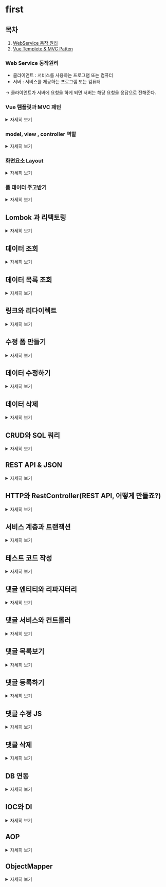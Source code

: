 # first

## 목차
1. [WebService 동작 원리](#web-service-동작원리)
2. [Vue Templete & MVC Patten](#vue-템플릿-과-mvc-패턴)


### Web Service 동작원리
- 클라이언트 : 서비스를 사용하는 프로그램 또는 컴퓨터
- 서버 : 서비스를 제공하는 프로그램 또는 컴퓨터

&rarr;
클라이언트가 서버에 요청을 하게 되면 서버는 해당 요청을 응답으로 전해준다.

### Vue 템플릿과 MVC 패턴
<details>
<summary>자세히 보기</summary>

- Vue 템블릿 : 화면을 담당하는 기술
    - 틀이되는 페이지가 변수의 값에 따라서 수많은 페이지로 바뀔 수 있음
    - Controller : 처리
    - Model : data
    - Mustache : Vue 템블릿 엔진


- MVC 패턴 : 화면, 처리, 데이터 분야를 각 담당자별로 나누는 기법

- 정리
  <br>

  클라이언트 :
  http://localhost:8080/hi   
  &nbsp;&nbsp;&nbsp;&nbsp;&nbsp;&nbsp;&nbsp;&darr;
  ```java
  @Controller
  public class FirstController {

    @GetMapping("/hi") // localhost:8081/hi
    public String niceToMeetYou(Model model){
        model.addAttribute("username","won yong"); // (변수,값)
        return "greetings"; // templates/greetings.mustache -> 브라우저로 전송 (뷰 페이지 이름)
    }
  }
  ```
  &nbsp;&nbsp;&nbsp;&nbsp;&nbsp;&nbsp;&nbsp;&darr;
  <table>
  <tr>
    <td>key</td>
    <td>value</td>
  </tr>
  <tr><td>username</td><td>won yong</td></tr>
  </table>

  &nbsp;&nbsp;&nbsp;&nbsp;&nbsp;&nbsp;&nbsp; &darr;
  ```html
  <html>
  <head>
      <meta charset="UTF-8">
      <meta name="viewport"
            content="width=device-width, user-scalable=no, initial-scale=1.0, maximum-scale=1.0, minimum-scale=1.0">
      <meta http-equiv="X-UA-Compatible" content="ie=edge">
      <title>Document</title>
  </head>
  <body>
      <h1>{{username}}님, 반갑습니다!</h1>
  </body>
  </html>
  ```
  &nbsp;&nbsp;&nbsp;&nbsp;&nbsp;&nbsp;&nbsp;&darr;
</details>
  

### model, view , controller 역할
<details>
<summary>자세히 보기</summary>

 ```java
    @Controller
  public class FirstController {
    @GetMapping("/bye")
    public String seeBob(Model model){
    model.addAttribute("nickname","won yong");
    return "goodday"; //templates
    }
  }
 ```

  &nbsp;&nbsp;&nbsp;&nbsp;&nbsp;&nbsp;&nbsp; &darr;
  ```html
    <html>
  <head>
      <meta charset="UTF-8">
      <meta name="viewport"
            content="width=device-width, user-scalable=no, initial-scale=1.0, maximum-scale=1.0, minimum-scale=1.0">
      <meta http-equiv="X-UA-Compatible" content="ie=edge">
      <title>Document</title>
  </head>
  <body>
      <h1>{{nickname}}님, 다음에 밥</h1>
  </body>
  </html>
   ```

</details>

### 화면요소 Layout
<details>
<summary>자세히 보기</summary>

header : navigation
<br>
content
<br>
footer : information



</details>

### 폼 데이터 주고받기

<details>
<summary>자세히 보기</summary>

1. Create

  - form 데이터를 받는 객체 -> DTO
<br>
  #### 입력 폼 만들기

<br>




#### JPA
Client -> DTO -> Controller -> Entity -> repository -> save() -> db

```java
 // 1. Dto를 변환! Entity!
    Article article = form.toEntity();
```    
```java
 // 2. Repository에게 Enbtity를 DB안에 저장하게 함!
    Article saved = articleRepository.save(article);
```

### DB접근

 - h2 DB, 웹 콘솔 접근 허용 : spring.h2.console.enabled=true
<br>

 - web 접속 :  http://localhost:8081/h2-console


</details>

## Lombok 과 리팩토링
<details>
<summary>자세히 보기</summary>

  Lombok

 - 코드 간소화
 - 코드 수행과정 기록
 - 코드 리팩토링

  Lombok 추가
 - 경로 -> bulid.gradle -> dependencies
 - compileOnly 'org.projectlombok:lombok' 추가
 - annotationProcessor 'org.projectlombok:lombok' 추가

  리팩토링
  #### dto,Entity
  - @AllArgsConstructor
  - @ToString

  #### controller
  - @Slf4j
  - println -> log.info로 대체사용
</details>

## 데이터 조회

  <details>
  <summary>자세히 보기</summary>
  
  ![img.png](img/img.png)
  
  url 요청
  - 받아올때 getMapping,@PathVariable 로받음

 1: id로 데이터를 가져옴
  - Article articleEntity = articleRepository.findById(id).orElse(null);

 2: 가져온 데이터를 모델에 등록
  - model.addAttribute("article", articleEntity);

 3: 보여줄 페이지를 설정
  - return "articles/show";

 @NoArgsConstructor // 디폴트 생성자를 추가

  </details>

## 데이터 목록 조회 

  <details>
  <summary>자세히 보기</summary>
  
  ![img_2.png](img/img_2.png)

  #### 1: 모든 Article을 가져온다
  ```java
  List<Article> articleEntityList = articleRepository.findAll();
  ```

  #### ArticleRepository
  ```java
  @Override
    ArrayList<Article> findAll();
  ```  

  #### 2: 가져온 Article 묶음을 뷰로 전달
  ```java
  model.addAttribute("articleList", articleEntityList);
  ```
  #### 3: 뷰 페이지를 설정 (index.mustache)
  ```java
  return "articles/index";
  ```
  
  
  
  
  </details>

## 링크와 리다이렉트

 <details>
  <summary>자세히 보기</summary>

  ### 링크와 리다이렉트를 사용하여 페이지간 이동을 연결하시오
  ![img_3.png](img/img_3.png)
  <br><br><br>
  ![img_4.png](img/img_4.png)
  #### Link
  - a , form 태그
  ```java
  <a href=""> </a>
  ```

  #### Redirect
  클라이언트에게 재요청  
  ```java
  return "redirect:/articles/" + saved.getId(); 
  ```

  #### 목록보기 링크달기
  ```html
  <td><a href="/articles/{{id}}">{{title}}</a></td>
  ```

</details>

## 수정 폼 만들기

<details>
<summary>자세히 보기</summary>

### 데이터 수정 페이지 만들기

![img_5.png](img/img_5.png)

  #### 수정할 데이터를 가져오기
  ```java
    Article articleEntity = articleRepository.findById(id).orElse(null);
  ```
    
  #### 모델에 데이터를 등록
  ```java
     model.addAttribute("article", articleEntity);
  ```
  
  #### 뷰 페이지 설정
  ```java
  return "articles/edit";
  ```
  
  #### edit.mustache
  
  form {{#article}} {{/article}}
  <br>
  제목 value="{{article.title}}
  <br>
  내용
  {{article.content}}
  

</details>

## 데이터 수정하기

<details>
<summary>자세히 보기</summary>
  
  spring boot 2.5버전부터는 date.sql이 먼저 실행됌

  spring.jpa.defer-datasource-initialization=true <- 어플리케이션 프로퍼티즈에 추가


#### 1. DTO를 엔티티로 변환

  ```java
  Article articleEntity = form.toEntity();
  ```

#### 2. 엔티티를 DB로 저장
#### 2-1: DB에서 기존 데이터를 가져온다
  ```java 
    Article target = articleRepository.findById(articleEntity.getId()).orElse(null);
  ```

#### 2-2: 기존 데이터의 값을 갱신한다
```java
  if(target != null) {
  articleRepository.save(articleEntity); // 엔티티가 DB로 갱신
  }
```
#### 3. 수정 결과 페이지로 리다이렉트한다
```java
  return "redirect:/articles/" + articleEntity.getId();
```


#### edit.mustache
 - 임시로 post방식
 - action : articles/update로 수정

원래는 post방식이 아니라 patch로 해야함 

</details>


## 데이터 삭제

<details>
<summary>자세히 보기</summary>

### Delete

- mustache 에 delete 태그 추가


####  1: 삭제 대상을 가져온다
```java 
  Article target = articleRepository.findById(id).orElse(null);
          log.info(target.toString());
```

#### 2: 대상을 삭제 한다

```java
  if(target != null){
  articleRepository.delete(target);
  rttr.addFlashAttribute("msg","삭제 완료");
  }
```

#### 3: 결과 페이지로 리다이렉트 한다
```java
    return "redirect:/articles";
```
   
#### header에 추가     
```html
<!-- alert -->
{{#msg}}
    <div class="alert alert-primary alert-dismissible">
        {{msg}}
        <button type="button" class="btn-close" data-bs-dismiss="alert" aria-label="Close"></button>
    </div>
{{/msg}}
```

</details>

## CRUD와 SQL 쿼리

<details>
<summary>자세히 보기</summary>

### 쿼리문
- insert
- select
- update
- delete

<br>

- application properties 설정
```java
# JPA 로깅 설정
# 디버그 레벨로 쿼리 출력
logging.level.org.hibernate.SQL=DEBUG
# 이쁘게 보여주기
spring.jpa.properties.hibernate.format_sql=true
# 파라미터 보여주기
logging.level.org.hibernate.type.descriptor.sql.BasicBinder=TRACE

# DB URL 고정 설정
# 유니크 URL 생성 X
spring.datasource.generate-unique-name=false
# 고정 url 설정
spring.datasource.url=jdbc:h2:mem:testdb
```

</details>

## REST API & JSON

<details>
<summary>자세히 보기</summary>

![img_7.png](img/img_7.png)!

### REST API

- 애플리케이션이나 디바이스가 서로간의 연결하여 통신 할수있는 방법
- json 형식으로 통일되는 추세

### xml
- 사용자 정의형 html


### json
- 자바스크립트 표현한 객체표현식
- { key,value,..}
<br>

- 관광공사 api 받아올때와같음
```java
// 자바스크립트
fetch('https://jsonplaceholder.typicode.com/todos/1')
      .then(response => response.json())
      .then(json => console.log(json))

-> //output json데이터
        {
        "userId": 1,
        "id": 1,
        "title": "delectus aut autem",
        "completed": false
        }
```

- 200: 응답 성공
- 201: 쓰기,넣기 성공
- 404: 사이트 존재 X
- 500: 서버 문제 발생

### TAlend API 확장 프로그램사용
- POST, GET, PATCH, DELETE


</details>

## HTTP와 RestController(REST API, 어떻게 만들죠?)
<details>
<summary>자세히 보기</summary>

![img_9.png](img/img_9.png)!

### 일반 컨트롤러 
- vue 반환

### REST 컨트롤러
- json 반환

### POST 방식 null 해결
- 빌드 gradle 로 바꿈

### POSTMAPPING
- @RequestBody 를 통해 Request의 body에 있는 내용을 ArticleForm에 담는다.

### PACTHMAPPING
- 1. 수정용 엔티티 생성
- 2. 대상 엔티티 조회
- 3. 잘못된 요청 처리 (대상이 없거나, id가 다른경우)
```java
if (target == null || id != article.getId()){
            // 400, 잘못된 요청 응답
            log.info("잘못된 요청 id: {}, article: {}", id, article.toString());
            return ResponseEntity.status(HttpStatus.BAD_REQUEST).body(null);
        }
```
- 4. 업데이트 및 정상 응답
```java
target.patch(article);
        Article updated = articleRepository.save(target);
        return ResponseEntity.status(HttpStatus.OK).body(updated);
    }
```
```java
// article 에 patch 메서드생성
public void patch(Article article) {
        if(article.title != null)
            this.title = article.title;
        if(article.content != null)
            this.content = article.content;

    }
```

### DELETEMAPPING
- 1. 대상 찾기
- 2. 잘못된 요청 처리
- 3. 대상 삭제

</details>

## 서비스 계층과 트랜잭션

<details>
<summary>자세히 보기</summary>

![img_10.png](img/img_10.png)

### 서비스란

- 컨트롤러와 리포지터리 사이에 위치하는 계층으로서 처리 업무의 순서를 총괄


### 트랜잭션이란

- 1년에 모두 성공돼야 하는 과정 실패시 되돌리는걸 롤백

### dto 묶음을 entity 묶음으로 변환
```java
  List<Article> articleList = dtos.stream()
  .map(dto -> dto.toEntity())
  .collect(Collectors.toList());
```

### entity 묶음을 DB로 저장
```java
  articleList.stream()
        .forEach(article -> articleRepository.save(article));
```
        
### 강제 예외 발생
```java
  articleRepository.findById(-1L).orElseThrow(
  () -> new IllegalArgumentException("결제 실패")
  );
```

### 코드 줄임
```java
  return (createList != null) ?
        ResponseEntity.status(HttpStatus.OK).body(createList) :
        ResponseEntity.status(HttpStatus.BAD_REQUEST).build();

  // 줄이기  -> return (create != null)?
        ResponseEntity.ok(create) :
        ResponseEntity.badRequest().build(); 
```

</details>

## 테스트 코드 작성
<details>
<summary>자세히 보기</summary>

- 테스트란 품질검증을 위한 것으로 우리의 의도대로 작동하는지 확인하기 위함

### TDD

- 테스트 주도 개발 이라고하며 반복 테스트를 이용한 소프트웨어 방법론으로 작은 단위의 테스트 케이스를 작성하고 이를 통과하는 코드를 추가하는 단계를 반복하여 구현


![img_11.png](img/img_11.png)

1. Test 코드 과정
- 예상 시나리오 작성
- 실제 코드 비교
- 검증
- 디버깅 및 리펙토링

2. TestCase
- index(전체 목록 가져오기)
- show성공(존재하는 id 입력)
- show실패(존재하지 않는 id 입력)
- create성공(title, content 있는 dto 입력)
- create실패(title, content 포함되있는 dto 입력)
- update성공(존재하는 id, title, content가 있는 dto 입력)
- update성공(존재하는 id, title만 있는 dto 입력)
- update실패(존재하지 않는 id의 dto 입력)
- update실패(id가 다른 dto 입력)
- delete성공(존재하는 id 입력)
- delete실패(존재하지 않는 id 입력)
 

</details>

## 댓글 엔티티와 리파지터리

<details>
<summary>자세히 보기</summary>

1. 일대다 관계: 게시글 -> 댓글
2. 다대일 관계: 댓글 -> 게시글

#### entity 작성

```java
@ManyToOne // 해당 댓글 엔티티가 여러개가, 하나의 Article에 연관된다
@JoinColumn(name = "article_id") // "aritcle 컬럼에 Article의 대표값을 저장 fk지정
```

#### 리파지터리 작성
```java
public interface CommentRepository extends JpaRepository<Comment,Long> {
    // 특정 게시글의 모든 댓글 조회
    @Query(value =
            "SELECT * " +
            "FROM comment " +
            "WHERE article_id = :articleId",
            nativeQuery = true)
    List<Comment> findByArticleId(@Param("articleId") Long articleId);
    // 특정 닉네임의 모든 댓글 조회
    List<Comment> findByNickname(@Param("nickname") String nickname);
}
```

</details>

## 댓글 서비스와 컨트롤러

<details> 

<summary>자세히 보기</summary>

1. Controller
- 조회, 생성, 수정, 삭제 - 서비스위임 -> 결과 응답

2. Service
- 조회, 생성, 수정, 삭제
 1. 게시글 조회 및 예외 발생
2. 댓글 엔티티 생성(C)
3. 엔티티 저장, 수정, 삭제(RUD)
4. DTO 변환 및 반환(CRUD)

</details>

## 댓글 목록보기

<details>
<summary>자세히 보기</summary>


</details>

## 댓글 등록하기

<details>
<summary>자세히 보기</summary>

-new.mustache

</details>

## 댓글 수정 JS

<details>
<summary>자세히 보기</summary>

-list.mustache

</details>

## 댓글 삭제

<details>
<summary>자세히 보기</summary>

-list.mustache

</details>


## DB 연동

<details>
<summary>자세히 보기</summary>

![img.png](img.png)


build.gradle
```java
	// PostgreSQL 드라이버 추가
	runtimeOnly 'org.postgresql:postgresql'
```

application.properties
```java
# PostgreSQL 연동
spring.datasource.url=jdbc:postgresql://localhost:5432/firstproject_db
spring.datasource.username=postgres
spring.datasource.password=postgres

# 초기화 정보 위치
spring.sql.init.data-locations=classpath:data.sql
# 실행시 data.sql을 항상 수행
spring.sql.init.mode=never
# 엔티티만 등록해놓으면 DDL 자동으로 작성 테이블 수정,생성
spring.jpa.hibernate.ddl-auto=update
```
</details>

## IOC와 DI

<details>
<summary>자세히 보기</summary>

![img_1.png](img_1.png)

1. IoC COntainer
- 핵심 객체를 관리하는 창고로서 컨트롤러, 서비스, 리파지터리등의 다양한 객체들을 이곳에서 만들고 관리함,
필요 객체를 외부에서 또다른 객체로 꽂아주는, 주입하는 방식을 DI라고함

```java
@Component // 해당 클래스를 객체를 만들고, 이를 IoC 컨테이너에 등록
```


</details>

## AOP
<details>
<summary>자세히 보기</summary>

![img_2.png](img_2.png)

RunningTime 어노테이션 생성

</details>

## ObjectMapper
<details>
<summary>자세히 보기</summary>



</details>